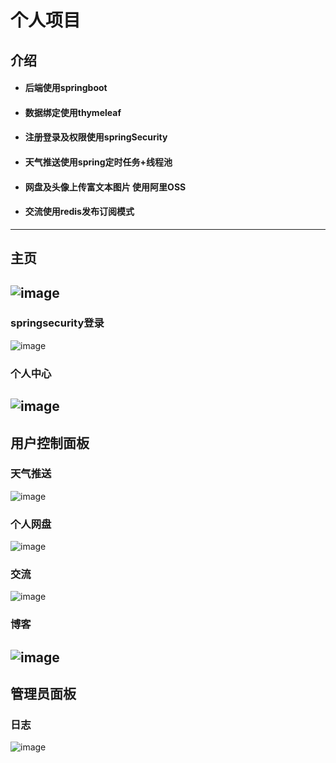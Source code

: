 # 个人项目
## 介绍
 - ####     后端使用springboot
 - ####     数据绑定使用thymeleaf
 - ####     注册登录及权限使用springSecurity
 - ####     天气推送使用spring定时任务+线程池
 - ####     网盘及头像上传富文本图片 使用阿里OSS
 - ####     交流使用redis发布订阅模式
  ---    
      
## 主页
![image](https://user-images.githubusercontent.com/44959509/142963867-5d3fceba-0719-470a-9af0-7318b71f1a80.png)
---
### springsecurity登录
![image](https://user-images.githubusercontent.com/44959509/142963936-c9a5a08f-27da-47a6-a126-ffa0b7bbbc20.png)

### 个人中心
![image](https://user-images.githubusercontent.com/44959509/142963969-1b695ace-5a17-4a7b-ae6e-86501c7f62b1.png)
---
## 用户控制面板

### 天气推送
![image](https://user-images.githubusercontent.com/44959509/135070049-c84f9d3c-7483-4a53-ba52-e93fcb55e29b.png)

### 个人网盘
![image](https://user-images.githubusercontent.com/44959509/142964429-16cb0e95-4919-418a-9c2f-ac0cbc8c6f27.png)

### 交流
![image](https://user-images.githubusercontent.com/44959509/142964052-a7b4d3c7-f80f-4f70-a078-9b6b805ac195.png)

### 博客
![image](https://user-images.githubusercontent.com/44959509/142964061-c82625a0-1b41-4fab-b8c8-63f7103abe1c.png)
---
## 管理员面板

### 日志
![image](https://user-images.githubusercontent.com/44959509/142964088-d409cfd2-a9b6-4332-9976-fe25b73fbf99.png)

